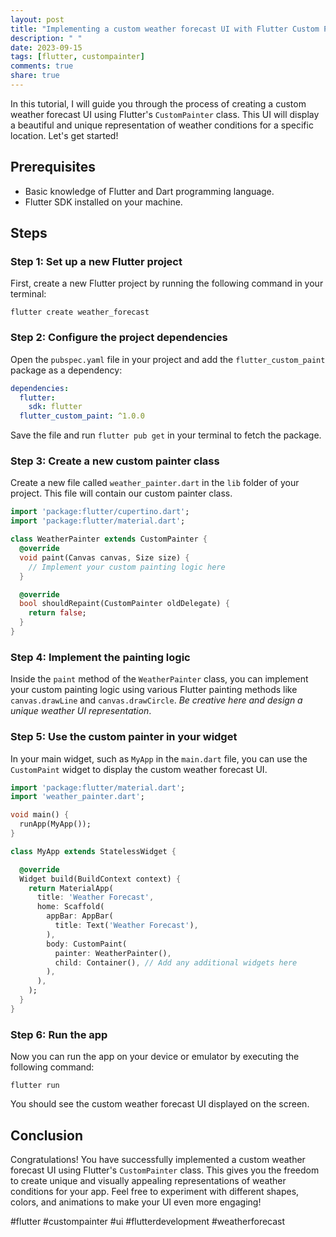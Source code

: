 ```yaml
---
layout: post
title: "Implementing a custom weather forecast UI with Flutter Custom Painter"
description: " "
date: 2023-09-15
tags: [flutter, custompainter]
comments: true
share: true
---
```


In this tutorial, I will guide you through the process of creating a custom weather forecast UI using Flutter's `CustomPainter` class. This UI will display a beautiful and unique representation of weather conditions for a specific location. Let's get started!

## Prerequisites
- Basic knowledge of Flutter and Dart programming language.
- Flutter SDK installed on your machine.

## Steps

### Step 1: Set up a new Flutter project
First, create a new Flutter project by running the following command in your terminal:

```
flutter create weather_forecast
```

### Step 2: Configure the project dependencies
Open the `pubspec.yaml` file in your project and add the `flutter_custom_paint` package as a dependency:

```yaml
dependencies:
  flutter:
    sdk: flutter
  flutter_custom_paint: ^1.0.0
```

Save the file and run `flutter pub get` in your terminal to fetch the package.

### Step 3: Create a new custom painter class
Create a new file called `weather_painter.dart` in the `lib` folder of your project. This file will contain our custom painter class.

```dart
import 'package:flutter/cupertino.dart';
import 'package:flutter/material.dart';

class WeatherPainter extends CustomPainter {
  @override
  void paint(Canvas canvas, Size size) {
    // Implement your custom painting logic here
  }

  @override
  bool shouldRepaint(CustomPainter oldDelegate) {
    return false;
  }
}
```

### Step 4: Implement the painting logic
Inside the `paint` method of the `WeatherPainter` class, you can implement your custom painting logic using various Flutter painting methods like `canvas.drawLine` and `canvas.drawCircle`. *Be creative here and design a unique weather UI representation*.

### Step 5: Use the custom painter in your widget
In your main widget, such as `MyApp` in the `main.dart` file, you can use the `CustomPaint` widget to display the custom weather forecast UI.

```dart
import 'package:flutter/material.dart';
import 'weather_painter.dart';

void main() {
  runApp(MyApp());
}

class MyApp extends StatelessWidget {

  @override
  Widget build(BuildContext context) {
    return MaterialApp(
      title: 'Weather Forecast',
      home: Scaffold(
        appBar: AppBar(
          title: Text('Weather Forecast'),
        ),
        body: CustomPaint(
          painter: WeatherPainter(),
          child: Container(), // Add any additional widgets here
        ),
      ),
    );
  }
}
```

### Step 6: Run the app
Now you can run the app on your device or emulator by executing the following command:

```
flutter run
```

You should see the custom weather forecast UI displayed on the screen.

## Conclusion
Congratulations! You have successfully implemented a custom weather forecast UI using Flutter's `CustomPainter` class. This gives you the freedom to create unique and visually appealing representations of weather conditions for your app. Feel free to experiment with different shapes, colors, and animations to make your UI even more engaging!

#flutter #custompainter #ui #flutterdevelopment #weatherforecast